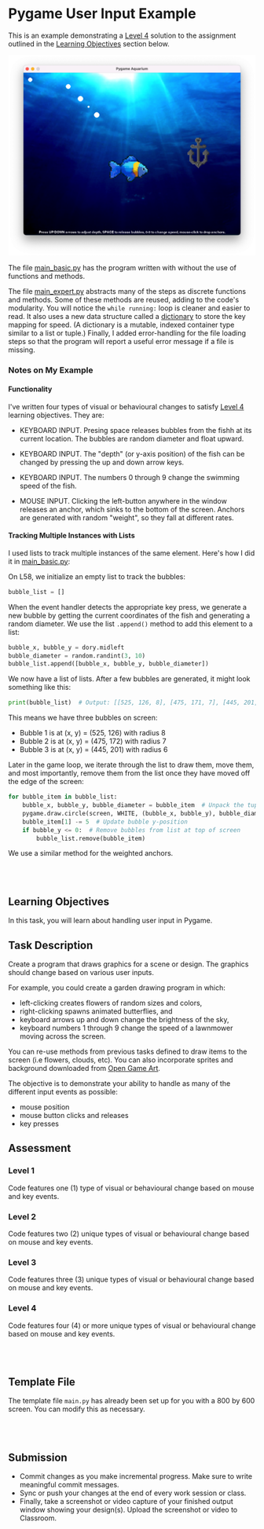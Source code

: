 # Pygame User Input Example
This is an example demonstrating a [Level 4](#level-4) solution to the assignment outlined in the 
[Learning Objectives](#learning-objectives) section below.

![screenshot](images/screenshot.png)

The file [main_basic.py](main_basic.py) has the program written with without the use of functions and methods. 

The file [main_expert.py](main_expert.py) abstracts many of the steps as discrete functions and methods. Some of these methods are reused, adding to the code's modularity. You will notice the `while running:` loop is cleaner and easier to read. It also uses a new data structure called a [dictionary](https://www.w3schools.com/python/python_dictionaries.asp) to store the key mapping for speed. (A dictionary is a mutable, indexed container type similar to a list or tuple.) Finally, I added error-handling for the file loading steps so that the program will report a useful error message if a file is missing.

### Notes on My Example
#### Functionality
I've written four types of visual or behavioural changes to satisfy [Level 4](#level-4) learning objectives. They are:

- KEYBOARD INPUT. Presing space releases bubbles from the fishh at its current location. The bubbles are random diameter and float upward. 

- KEYBOARD INPUT. The "depth" (or y-axis position) of the fish can be changed by pressing the up and down arrow keys.

- KEYBOARD INPUT. The numbers 0 through 9 change the swimming speed of the fish.

- MOUSE INPUT. Clicking the left-button anywhere in the window releases an anchor, which sinks to the bottom of the screen. Anchors are generated with random "weight", so they fall at different rates.

#### Tracking Multiple Instances with Lists
I used lists to track multiple instances of the same element. Here's how I did it in [main_basic.py](main_basic.py):

On L58, we initialize an empty list to track the bubbles:

```python
bubble_list = []
```

When the event handler detects the appropriate key press, we generate a new bubble
by getting the current coordinates of the fish and generating a random diameter.
We use the list `.append()` method to add this element to a list:

```python
bubble_x, bubble_y = dory.midleft
bubble_diameter = random.randint(3, 10)
bubble_list.append([bubble_x, bubble_y, bubble_diameter])
```

We now have a list of lists. After a few bubbles are generated, it might look something like this:

```python
print(bubble_list)  # Output: [[525, 126, 8], [475, 171, 7], [445, 201, 6]]
```

This means we have three bubbles on screen:

- Bubble 1 is at (x, y) = (525, 126) with radius 8
- Bubble 2 is at (x, y) = (475, 172) with radius 7
- Bubble 3 is at (x, y) = (445, 201) with radius 6

Later in the game loop, we iterate through the list to draw them, 
move them, and most importantly, remove them from the list once
they have moved off the edge of the screen:

```python
for bubble_item in bubble_list:
    bubble_x, bubble_y, bubble_diameter = bubble_item  # Unpack the tuple
    pygame.draw.circle(screen, WHITE, (bubble_x, bubble_y), bubble_diameter)  # Draw bubble
    bubble_item[1] -= 5  # Update bubble y-position
    if bubble_y <= 0:  # Remove bubbles from list at top of screen
        bubble_list.remove(bubble_item)
```

We use a similar method for the weighted anchors.

<br><br>
## Learning Objectives
In this task, you will learn about handling user input in Pygame.

## Task Description

Create a program that draws graphics for a scene or design. The graphics should change based on various user inputs. 

For example, you could create a garden drawing program in which:

- left-clicking creates flowers of random sizes and colors, 
- right-clicking spawns animated butterflies, and
- keyboard arrows up and down change the brightness of the sky, 
- keyboard numbers 1 through 9 change the speed of a lawnmower moving across the screen.

You can re-use methods from previous tasks defined to draw items to the screen (i.e flowers, clouds, etc). You can also incorporate sprites and background downloaded from [Open Game Art](https://opengameart.org/).

The objective is to demonstrate your ability to handle as many of the different input events as possible:

- mouse position
- mouse button clicks and releases
- key presses

## Assessment
### Level 1
Code features one (1) type of visual or behavioural change based on mouse and key events.

### Level 2
Code features two (2) unique types of visual or behavioural change based on mouse and key events. 

### Level 3
Code features three (3) unique types of visual or behavioural change based on mouse and key events. 

### Level 4
Code features four (4) or more unique types of visual or behavioural change based on mouse and key events. 

<br><br>

## Template File
The template file `main.py` has already been set up for you with a 800 by 600 screen. You can modify this as necessary.


<br><br>
## Submission
- Commit changes as you make incremental progress. Make sure to write meaningful commit messages.
- Sync or push your changes at the end of every work session or class.
- Finally, take a screenshot or video capture of your finished output window showing your design(s). Upload the screenshot or video to Classroom.
